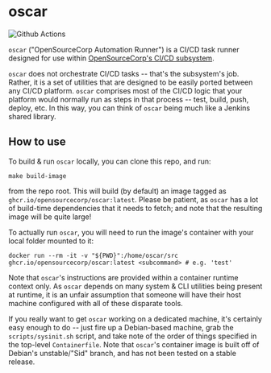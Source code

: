 # oscar

<!-- badges: start -->
![Github Actions](https://github.com/opensourcecorp/oscar/actions/workflows/main.yaml/badge.svg)
<!-- badges: end -->

`oscar` ("OpenSourceCorp Automation Runner") is a CI/CD task runner designed for use within
[OpenSourceCorp's CI/CD subsystem](https://github.com/opensourcecorp/osc-infra/tree/main/cicd).

`oscar` does not orchestrate CI/CD tasks -- that's the subsystem's job. Rather, it is a set of
utilities that are designed to be easily ported between any CI/CD platform. `oscar` comprises most
of the CI/CD logic that your platform would normally run as steps in that process -- test, build,
push, deploy, etc. In this way, you can think of `oscar` being much like a Jenkins shared library.

## How to use

To build & run `oscar` locally, you can clone this repo, and run:

    make build-image

from the repo root. This will build (by default) an image tagged as
`ghcr.io/opensourcecorp/oscar:latest`. Please be patient, as `oscar` has a lot of build-time
dependencies that it needs to fetch; and note that the resulting image will be quite large!

To actually run `oscar`, you will need to run the image's container with your local folder mounted
to it:

    docker run --rm -it -v "${PWD}":/home/oscar/src ghcr.io/opensourcecorp/oscar:latest <subcommand> # e.g. 'test'

Note that `oscar`'s instructions are provided within a container runtime context only. As `oscar`
depends on many system & CLI utilities being present at runtime, it is an unfair assumption that
someone will have their host machine configured with all of these disparate tools.

If you really want to get `oscar` working on a dedicated machine, it's certainly easy enough to do
-- just fire up a Debian-based machine, grab the `scripts/sysinit.sh` script, and take note of the
order of things specified in the top-level `Containerfile`. Note that `oscar`'s container image is
built off of Debian's unstable/"Sid" branch, and has not been tested on a stable release.

